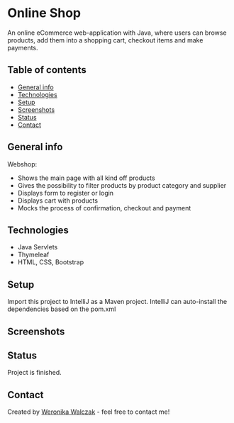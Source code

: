 # Online Shop

An online eCommerce web-application with Java, where users can browse products, add them into a shopping cart, checkout items and make payments. 

## Table of contents
* [General info](#general-info)
* [Technologies](#technologies)
* [Setup](#setup)
* [Screenshots](#screenshots)
* [Status](#status)
* [Contact](#contact)

## General info
Webshop:
* Shows the main page with all kind off products
* Gives the possibility to filter products by product category and supplier
* Displays form to register or login
* Displays cart with products
* Mocks the process of confirmation, checkout and payment

## Technologies
* Java Servlets
* Thymeleaf
* HTML, CSS, Bootstrap

## Setup

Import this project to IntelliJ as a Maven project.
IntelliJ can auto-install the dependencies based on the pom.xml

## Screenshots


## Status
Project is finished.

## Contact
Created by [Weronika Walczak](mailto:weronikawalczak989@gmail.com) - feel free to contact me!
